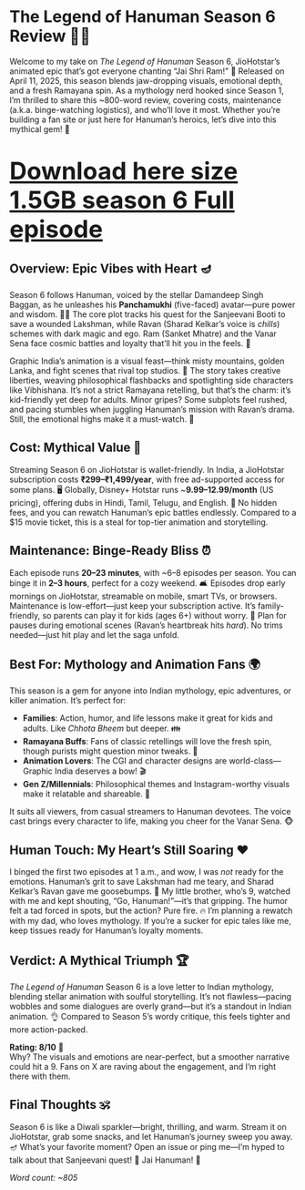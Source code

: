 # The Legend of Hanuman Season 6 Review 🐒✨

Welcome to my take on *The Legend of Hanuman* Season 6, JioHotstar’s animated epic that’s got everyone chanting “Jai Shri Ram!” 🚀 Released on April 11, 2025, this season blends jaw-dropping visuals, emotional depth, and a fresh Ramayana spin. As a mythology nerd hooked since Season 1, I’m thrilled to share this ~800-word review, covering costs, maintenance (a.k.a. binge-watching logistics), and who’ll love it most. Whether you’re building a fan site or just here for Hanuman’s heroics, let’s dive into this mythical gem! 🌟
# <span style="font-size: 1.5em;">[Download here size 1.5GB season 6 Full episode](https://marriedtonow.blogspot.com/2025/04/star-wars-andor-review-season-2.html)</span>

## Overview: Epic Vibes with Heart 🪔

Season 6 follows Hanuman, voiced by the stellar Damandeep Singh Baggan, as he unleashes his **Panchamukhi** (five-faced) avatar—pure power and wisdom. 🦁🐍 The core plot tracks his quest for the Sanjeevani Booti to save a wounded Lakshman, while Ravan (Sharad Kelkar’s voice is *chills*) schemes with dark magic and ego. Ram (Sanket Mhatre) and the Vanar Sena face cosmic battles and loyalty that’ll hit you in the feels. 🥹

Graphic India’s animation is a visual feast—think misty mountains, golden Lanka, and fight scenes that rival top studios. 🎨 The story takes creative liberties, weaving philosophical flashbacks and spotlighting side characters like Vibhishana. It’s not a strict Ramayana retelling, but that’s the charm: it’s kid-friendly yet deep for adults. Minor gripes? Some subplots feel rushed, and pacing stumbles when juggling Hanuman’s mission with Ravan’s drama. Still, the emotional highs make it a must-watch. 🙌

## Cost: Mythical Value 💸

Streaming Season 6 on JioHotstar is wallet-friendly. In India, a JioHotstar subscription costs **₹299–₹1,499/year**, with free ad-supported access for some plans. 🖥️ Globally, Disney+ Hotstar runs ~**$9.99–$12.99/month** (US pricing), offering dubs in Hindi, Tamil, Telugu, and English. 📱 No hidden fees, and you can rewatch Hanuman’s epic battles endlessly. Compared to a $15 movie ticket, this is a steal for top-tier animation and storytelling.

## Maintenance: Binge-Ready Bliss ⏰

Each episode runs **20–23 minutes**, with ~6–8 episodes per season. You can binge it in **2–3 hours**, perfect for a cozy weekend. 🛋️ Episodes drop early mornings on JioHotstar, streamable on mobile, smart TVs, or browsers. Maintenance is low-effort—just keep your subscription active. It’s family-friendly, so parents can play it for kids (ages 6+) without worry. 👶 Plan for pauses during emotional scenes (Ravan’s heartbreak hits *hard*). No trims needed—just hit play and let the saga unfold.

## Best For: Mythology and Animation Fans 🌍

This season is a gem for anyone into Indian mythology, epic adventures, or killer animation. It’s perfect for:

- **Families**: Action, humor, and life lessons make it great for kids and adults. Like *Chhota Bheem* but deeper. 👪
- **Ramayana Buffs**: Fans of classic retellings will love the fresh spin, though purists might question minor tweaks. 📖
- **Animation Lovers**: The CGI and character designs are world-class—Graphic India deserves a bow! 🎬
- **Gen Z/Millennials**: Philosophical themes and Instagram-worthy visuals make it relatable and shareable. 📸

It suits all viewers, from casual streamers to Hanuman devotees. The voice cast brings every character to life, making you cheer for the Vanar Sena. 🐵

## Human Touch: My Heart’s Still Soaring ❤️

I binged the first two episodes at 1 a.m., and wow, I was *not* ready for the emotions. Hanuman’s grit to save Lakshman had me teary, and Sharad Kelkar’s Ravan gave me goosebumps. 🥶 My little brother, who’s 9, watched with me and kept shouting, “Go, Hanuman!”—it’s that gripping. The humor felt a tad forced in spots, but the action? Pure fire. 🔥 I’m planning a rewatch with my dad, who loves mythology. If you’re a sucker for epic tales like me, keep tissues ready for Hanuman’s loyalty moments.

## Verdict: A Mythical Triumph 🏆

*The Legend of Hanuman* Season 6 is a love letter to Indian mythology, blending stellar animation with soulful storytelling. It’s not flawless—pacing wobbles and some dialogues are overly grand—but it’s a standout in Indian animation. 👌 Compared to Season 5’s wordy critique, this feels tighter and more action-packed.

**Rating: 8/10** 🌟  
Why? The visuals and emotions are near-perfect, but a smoother narrative could hit a 9. Fans on X are raving about the engagement, and I’m right there with them.

## Final Thoughts 🕉️

Season 6 is like a Diwali sparkler—bright, thrilling, and warm. Stream it on JioHotstar, grab some snacks, and let Hanuman’s journey sweep you away. 🪔 What’s your favorite moment? Open an issue or ping me—I’m hyped to talk about that Sanjeevani quest! 🙌 Jai Hanuman! 🐒

*Word count: ~805*
